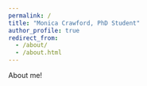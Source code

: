 ```yaml
---
permalink: /
title: "Monica Crawford, PhD Student"
author_profile: true
redirect_from: 
  - /about/
  - /about.html
---
```


About me!
